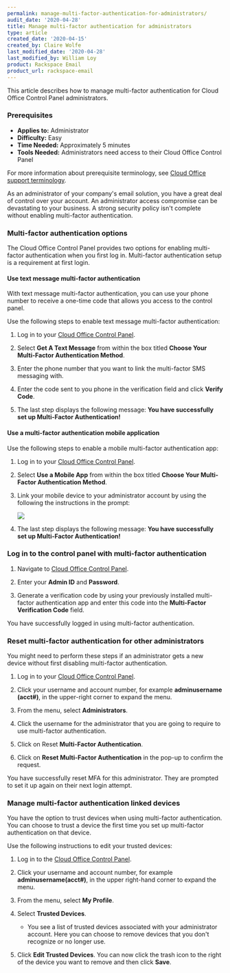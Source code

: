 ```yaml
---
permalink: manage-multi-factor-authentication-for-administrators/
audit_date: '2020-04-28'
title: Manage multi-factor authentication for administrators
type: article
created_date: '2020-04-15'
created_by: Claire Wolfe
last_modified_date: '2020-04-28'
last_modified_by: William Loy
product: Rackspace Email
product_url: rackspace-email
---
```


This article describes how to manage multi-factor authentication for Cloud Office Control Panel administrators.

### Prerequisites

- **Applies to:** Administrator
- **Difficulty:** Easy
- **Time Needed:** Approximately 5 minutes
- **Tools Needed:** Administrators need access to their Cloud Office Control Panel

For more information about prerequisite terminology, see [Cloud Office support terminology](/how-to/cloud-office-support-terminology).

As an administrator of your company's email solution, you have a great deal of control over your account. An administrator access compromise can be devastating to your business. A strong security policy isn't complete without enabling multi-factor authentication.

### Multi-factor authentication options

The Cloud Office Control Panel provides two options for enabling multi-factor authentication when you first log in. Multi-factor authentication setup is a requirement at first login.

#### Use text message multi-factor authentication

With text message multi-factor authentication, you can use your phone number to receive a one-time code that allows you access to the control panel.

Use the following steps to enable text message multi-factor authentication:

1. Log in to your [Cloud Office Control Panel](https://cp.rackspace.com).

2. Select **Get A Text Message** from within the box titled **Choose Your Multi-Factor Authentication Method**.

3. Enter the phone number that you want to link the multi-factor SMS messaging with.

4. Enter the code sent to you phone in the verification field and click **Verify Code**.

5. The last step displays the following message: **You have successfully set up Multi-Factor Authentication!**


#### Use a multi-factor authentication mobile application

Use the following steps to enable a mobile multi-factor authentication app:

1. Log in to your [Cloud Office Control Panel](https://cp.rackspace.com).

2. Select **Use a Mobile App** from within the box titled **Choose Your Multi-Factor Authentication Method**.

3. Link your mobile device to your administrator account by using the following the instructions in the prompt:

    <img src="{% asset_path rackspace-email/enable-or-disable-two-factor-authentication-for-administrators/mobile_app.png %}" />

4. The last step displays the following message: **You have successfully set up Multi-Factor Authentication!**

### Log in to the control panel with multi-factor authentication

1. Navigate to [Cloud Office Control Panel](https://cp.rackspace.com).

2. Enter your **Admin ID** and **Password**.

3. Generate a verification code by using your previously installed multi-factor authentication app and enter this code into the **Multi-Factor Verification Code** field.

You have successfully logged in using multi-factor authentication.

### Reset multi-factor authentication for other administrators

You might need to perform these steps if an administrator gets a new device without first disabling multi-factor authentication.

1. Log in to your [Cloud Office Control Panel](https://cp.rackspace.com).

2. Click your username and account number, for example **adminusername (acct#)**, in the upper-right corner to expand the menu.

3. From the menu, select **Administrators**.

4. Click the username for the administrator that you are going to require to use multi-factor authentication.

5. Click on Reset **Multi-Factor Authentication**.

6. Click on **Reset Multi-Factor Authentication** in the pop-up to confirm the request.

You have successfully reset MFA for this administrator. They are prompted to set it up again on their next login attempt.


### Manage multi-factor authentication linked devices

You have the option to trust devices when using multi-factor authentication. You can choose to trust a device the first time you set up multi-factor authentication on that device.

Use the following instructions to edit your trusted devices:

1. Log in to the [Cloud Office Control Panel](https://cp.rackspace.com).

2. Click your username and account number, for example **adminusername(acct#)**, in the upper right-hand corner to expand the menu.

3. From the menu, select **My Profile**.

4. Select **Trusted Devices**.

    - You see a list of trusted devices associated with your administrator account. Here you can choose to remove devices that you don't recognize or no longer use.

5. Click **Edit Trusted Devices**. You can now click the trash icon to the right of the device you want to remove and then click **Save**.
